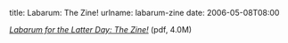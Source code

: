 title: Labarum: The Zine!
urlname: labarum-zine
date: 2006-05-08T08:00

_[Labarum for the Latter Day: The Zine!](https://dl.dropboxusercontent.com/s/heabbsupjcivmxi/20060426-labarum-zine.pdf)_ (pdf, 4.0M)